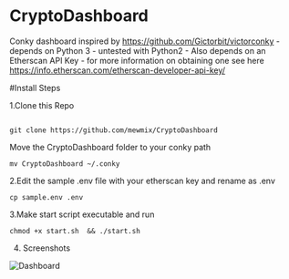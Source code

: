 # CryptoDashboard
Conky dashboard inspired by https://github.com/Gictorbit/victorconky - depends on Python 3 - untested with Python2 -
Also depends on an Etherscan API Key - for more information on obtaining one see here https://info.etherscan.com/etherscan-developer-api-key/


#Install Steps

1.Clone this Repo 

```

git clone https://github.com/mewmix/CryptoDashboard

```

Move the CryptoDashboard folder to your conky path 

```
mv CryptoDashboard ~/.conky 
```

2.Edit the sample .env file with your etherscan key and rename as .env

```
cp sample.env .env

```

3.Make start script executable and run

```
chmod +x start.sh  && ./start.sh

```

4. Screenshots

![Dashboard](https://user-images.githubusercontent.com/42463809/179366773-80e121ea-d232-40d8-ae29-df4804ac0b66.png)
